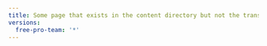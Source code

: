 ```yaml
---
title: Some page that exists in the content directory but not the translations directory
versions:
  free-pro-team: '*'
---
```


